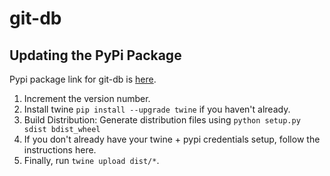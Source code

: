 # git-db

## Updating the PyPi Package
Pypi package link for git-db is [here](https://pypi.org/project/git-db/).

1. Increment the version number.
2. Install twine `pip install --upgrade twine` if you haven't already.
3. Build Distribution: Generate distribution files using `python setup.py sdist bdist_wheel`
4. If you don't already have your twine + pypi credentials setup, follow the instructions here.
5. Finally, run `twine upload dist/*`.